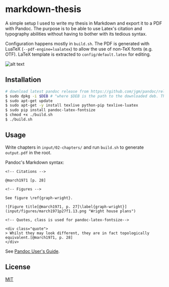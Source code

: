# markdown-thesis

A simple setup I used to write my thesis in Markdown and export it to a PDF with Pandoc. The purpose is to be able to use Latex's citation and typography abilities without having to bother with its tedious syntax.

Configuration happens mostly in `build.sh`. The PDF is generated with LuaTeX (`--pdf-engine=lualatex`) to allow the use of non-TeX fonts (e.g. OTF). LaTeX template is extracted to `config/default.latex` for editing.

![alt text](https://i.imgur.com/4T1ydpJ.png "output.pfd ")

## Installation

```bash
# download latest pandoc release from https://github.com/jgm/pandoc/releases/latest
$ sudo dpkg -i $DEB # "where $DEB is the path to the downloaded deb. This will install the pandoc and pandoc-citeproc executables and man pages."
$ sudo apt-get update
$ sudo apt-get -y install texlive python-pip texlive-luatex
$ sudo pip install pandoc-latex-fontsize
$ chmod +x ./build.sh
$ ./build.sh
```

## Usage

Write chapters in `input/02-chapters/` and run `build.sh` to generate `output.pdf` in the root.

Pandoc's Markdown syntax:

```pandoc
<!-- Citations -->

@march1971 [p. 28]

<!-- Figures -->

See figure \ref{graph-wright}.

![Figure title[@march1971, p. 27]\label{graph-wright}](input/figures/march1971p27f1.13.png "Wright house plans")

<!-- Quotes, class is used for pandoc-latex-fontsize-->

<div class="quote">
> Whilst they may look different, they are in fact topologically equivalent.[@march1971, p. 28]
</div>
```
See [Pandoc User's Guide](https://pandoc.org/MANUAL.html).

## License

[MIT](https://choosealicense.com/licenses/mit/)

